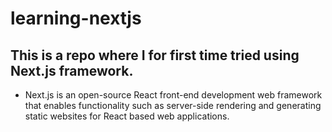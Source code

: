 # learning-nextjs
 
## This is a repo where I for first time tried using Next.js framework.
 - Next.js is an open-source React front-end development web framework that enables functionality such as server-side rendering and generating static websites for React based web applications.
